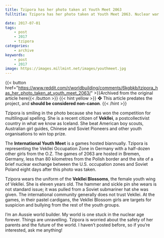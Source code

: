 ```yaml
---
title: Tzipora has her photo taken at Youth Meet 2063
fulltitle: Tzipora has her photo taken at Youth Meet 2063. Nuclear war in Germany breaks out eight days later.

date: 2017-07-01
tags:
    - post
    - 2017
    - tzipora
categories:
    - archive
keywords:
    - post
    - 2017
image: https://images.millmint.net/images/youthmeet.jpg
---
```

{{< button href="https://www.reddit.com/r/worldbuilding/comments/6kgbkb/tzipora_has_her_photo_taken_at_youth_meet_2063/" >}}Archived from the original article here{{< /button >}}
{{< hint yellow >}}
❖ This article predates the project, and **should be considered non-canon**.
{{< /hint >}}

Tzipora is smiling in the photo because she has won the competition for multilingual spelling. She is a recent citizen of **Vekllei**, a postcollectivist country in what we know as Iceland. She beat American boy scouts, Australian girl guides, Chinese and Soviet Pioneers and other youth organisations to win top prize.

The **International Youth Meet** is a games hosted biannually. Tzipora is representing the Vekllei Occupation Zone in Germany with a half-dozen other girls from the O.Z. The games of 2063 are hosted in Bremen, Germany, less than 80 kilometres from the Polish border and the site of a brief nuclear exchange between the U.S. occupation zones and Soviet Poland eight days after this photo was taken.

Tzipora wears the uniform of the **Vekllei Blossoms**, the female youth wing of Vekllei. She is eleven years old. The hammer and sickle pin she wears is not standard issue; it was pulled from a Soviet submariner hat she was given. The international community generally does not trust Vekllei. At the games, in their pastel cardigans, the Vekllei Blossom girls are targets for suspicion and bullying from the rest of the youth groups.

I’m an Aussie world builder. My world is one stuck in the nuclear age forever. Things are unravelling. Tzipora is worried about the safety of her parents and the future of the world. I haven’t posted before, so if you’re interested, ask me anything!
